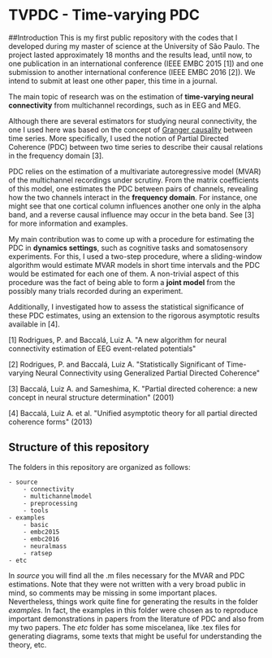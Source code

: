 # TVPDC - Time-varying PDC

##Introduction
This is my first public repository with the codes that I developed during my master of science at the University of São Paulo. The project lasted approximately 18 months and the results lead, until now, to one publication in an international conference (IEEE EMBC 2015 [1]) and one submission to another international conference (IEEE EMBC 2016 [2]). We intend to submit at least one other paper, this time in a journal.

The main topic of research was on the estimation of **time-varying neural connectivity** from multichannel recordings, such as in EEG and MEG.  

Although there are several estimators for studying neural connectivity, the one I used here was based on the concept of [Granger causality](http://www.scholarpedia.org/article/Granger_causality) between time series. More specifically, I used the notion of Partial Directed Coherence (PDC) between two time series to describe their causal relations in the frequency domain [3].

PDC relies on the estimation of a multivariate autoregressive model (MVAR) of the multichannel recordings under scrutiny. From the matrix coefficients of this model, one estimates the PDC between pairs of channels, revealing how the two channels interact in the **frequency domain**. For instance, one might see that one cortical column influences another one only in the alpha band, and a reverse causal influence may occur in the beta band. See [3] for more information and examples.

My main contribution was to come up with a procedure for estimating the PDC in **dynamics settings**, such as cognitive tasks and somatosensory experiments. For this, I used a two-step procedure, where a sliding-window algorithm would estimate MVAR models in short time intervals and the PDC would be estimated for each one of them. A non-trivial aspect of this procedure was the fact of being able to form a **joint model** from the possibly many trials recorded during an experiment.  

Additionally, I investigated how to assess the statistical significance of these PDC estimates, using an extension to the rigorous asymptotic results available in [4].

[1] Rodrigues, P. and Baccalá, Luiz A. "A new algorithm for neural connectivity estimation of EEG event-related potentials"

[2] Rodrigues, P. and Baccalá, Luiz A. "Statistically Significant of Time-varying Neural Connectivity using Generalized Partial Directed Coherence"

[3] Baccalá, Luiz A. and Sameshima, K. "Partial directed coherence: a new concept in neural structure determination" (2001)

[4] Baccalá, Luiz A. et al. "Unified asymptotic theory for all partial directed coherence forms" (2013)

## Structure of this repository

The folders in this repository are organized as follows:

    - source
        - connectivity
        - multichannelmodel
        - preprocessing
        - tools
    - examples
        - basic
        - embc2015
        - embc2016
        - neuralmass
        - ratsep
    - etc

In *source* you will find all the .m files necessary for the MVAR and PDC estimations. Note that they were not written with a very broad public in mind, so comments may be missing in some important places. Nevertheless, things work quite fine for generating the results in the folder *examples*. In fact, the examples in this folder were chosen as to reproduce important demonstrations in papers from the literature of PDC and also from my two papers. The *etc* folder has some miscelanea, like .tex files for generating diagrams, some texts that might be useful for understanding the theory, etc.
